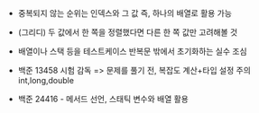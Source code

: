 * 중복되지 않는 순위는 인덱스와 그 값 즉, 하나의 배열로 활용 가능
* (그리디) 두 값에서 한 쪽을 정렬했다면 다른 한 쪽 값만 고려해볼 것
* 배열이나 스택 등을 테스트케이스 반복문 밖에서 초기화하는 실수 조심

* 백준 13458 시험 감독 => 문제를 풀기 전, 복잡도 계산+타입 설정 주의 int,long,double
* 백준 24416 - 메서드 선언, 스태틱 변수와 배열 활용
